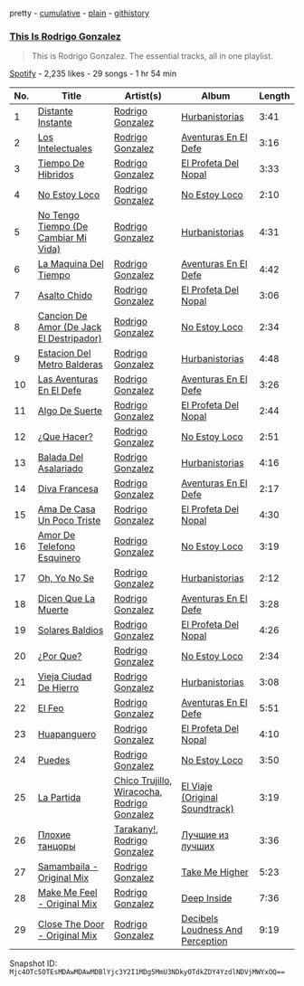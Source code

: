 pretty - [cumulative](/playlists/cumulative/37i9dQZF1DZ06evO2WFUvk.md) - [plain](/playlists/plain/37i9dQZF1DZ06evO2WFUvk) - [githistory](https://github.githistory.xyz/mackorone/spotify-playlist-archive/blob/main/playlists/plain/37i9dQZF1DZ06evO2WFUvk)

### [This Is Rodrigo Gonzalez](https://open.spotify.com/playlist/37i9dQZF1DZ06evO2WFUvk)

> This is Rodrigo Gonzalez\. The essential tracks, all in one playlist.

[Spotify](https://open.spotify.com/user/spotify) - 2,235 likes - 29 songs - 1 hr 54 min

| No. | Title | Artist(s) | Album | Length |
|---|---|---|---|---|
| 1 | [Distante Instante](https://open.spotify.com/track/6q5ITxhCRAK98hh03pbgK4) | [Rodrigo Gonzalez](https://open.spotify.com/artist/511LiKYCkXD9SfHMQefuPM) | [Hurbanistorias](https://open.spotify.com/album/1o8wNJhnLL493SfrM5McrY) | 3:41 |
| 2 | [Los Intelectuales](https://open.spotify.com/track/7zPsqNF4oTx9XQMRoNZt5y) | [Rodrigo Gonzalez](https://open.spotify.com/artist/511LiKYCkXD9SfHMQefuPM) | [Aventuras En El Defe](https://open.spotify.com/album/0YEo5rYkXvYJ8l2oJgJEed) | 3:16 |
| 3 | [Tiempo De Hibridos](https://open.spotify.com/track/4Hf8kMwW4SEAm256nL6gbL) | [Rodrigo Gonzalez](https://open.spotify.com/artist/511LiKYCkXD9SfHMQefuPM) | [El Profeta Del Nopal](https://open.spotify.com/album/5jlpAuX1fjo6f3a5CN8LCt) | 3:33 |
| 4 | [No Estoy Loco](https://open.spotify.com/track/6qMMS6BRlyKrVU7uApmK3I) | [Rodrigo Gonzalez](https://open.spotify.com/artist/511LiKYCkXD9SfHMQefuPM) | [No Estoy Loco](https://open.spotify.com/album/7iTLSVhwf8c3gSfuqhtKSq) | 2:10 |
| 5 | [No Tengo Tiempo \(De Cambiar Mi Vida\)](https://open.spotify.com/track/1vD2RhbLWWdGZRUvUkWjAQ) | [Rodrigo Gonzalez](https://open.spotify.com/artist/511LiKYCkXD9SfHMQefuPM) | [Hurbanistorias](https://open.spotify.com/album/1o8wNJhnLL493SfrM5McrY) | 4:31 |
| 6 | [La Maquina Del Tiempo](https://open.spotify.com/track/5kS9UDQMhmoDXLdm2zFYQb) | [Rodrigo Gonzalez](https://open.spotify.com/artist/511LiKYCkXD9SfHMQefuPM) | [Aventuras En El Defe](https://open.spotify.com/album/0YEo5rYkXvYJ8l2oJgJEed) | 4:42 |
| 7 | [Asalto Chido](https://open.spotify.com/track/0HX6AibpN8ejlt4JYGfkGw) | [Rodrigo Gonzalez](https://open.spotify.com/artist/511LiKYCkXD9SfHMQefuPM) | [El Profeta Del Nopal](https://open.spotify.com/album/5jlpAuX1fjo6f3a5CN8LCt) | 3:06 |
| 8 | [Cancion De Amor \(De Jack El Destripador\)](https://open.spotify.com/track/6CT5XpnHcgwICjWRRfH9Qk) | [Rodrigo Gonzalez](https://open.spotify.com/artist/511LiKYCkXD9SfHMQefuPM) | [No Estoy Loco](https://open.spotify.com/album/7iTLSVhwf8c3gSfuqhtKSq) | 2:34 |
| 9 | [Estacion Del Metro Balderas](https://open.spotify.com/track/3onGkwXY04Neo2WWbkZiUU) | [Rodrigo Gonzalez](https://open.spotify.com/artist/511LiKYCkXD9SfHMQefuPM) | [Hurbanistorias](https://open.spotify.com/album/1o8wNJhnLL493SfrM5McrY) | 4:48 |
| 10 | [Las Aventuras En El Defe](https://open.spotify.com/track/5xI8SnxPGQA4kSt1InLWud) | [Rodrigo Gonzalez](https://open.spotify.com/artist/511LiKYCkXD9SfHMQefuPM) | [Aventuras En El Defe](https://open.spotify.com/album/0YEo5rYkXvYJ8l2oJgJEed) | 3:26 |
| 11 | [Algo De Suerte](https://open.spotify.com/track/0ZGgIES5fy3c5W135lykST) | [Rodrigo Gonzalez](https://open.spotify.com/artist/511LiKYCkXD9SfHMQefuPM) | [El Profeta Del Nopal](https://open.spotify.com/album/5jlpAuX1fjo6f3a5CN8LCt) | 2:44 |
| 12 | [¿Que Hacer?](https://open.spotify.com/track/7MfBvuWaFMjjPPT8ytfyin) | [Rodrigo Gonzalez](https://open.spotify.com/artist/511LiKYCkXD9SfHMQefuPM) | [No Estoy Loco](https://open.spotify.com/album/7iTLSVhwf8c3gSfuqhtKSq) | 2:51 |
| 13 | [Balada Del Asalariado](https://open.spotify.com/track/4DTyt4bAO9MTLeef7ARbvj) | [Rodrigo Gonzalez](https://open.spotify.com/artist/511LiKYCkXD9SfHMQefuPM) | [Hurbanistorias](https://open.spotify.com/album/1o8wNJhnLL493SfrM5McrY) | 4:16 |
| 14 | [Diva Francesa](https://open.spotify.com/track/7p2EqlcvushiV5rykUlIDZ) | [Rodrigo Gonzalez](https://open.spotify.com/artist/511LiKYCkXD9SfHMQefuPM) | [Aventuras En El Defe](https://open.spotify.com/album/0YEo5rYkXvYJ8l2oJgJEed) | 2:17 |
| 15 | [Ama De Casa Un Poco Triste](https://open.spotify.com/track/1UkPZxEEM5ck5gWTI2iNu3) | [Rodrigo Gonzalez](https://open.spotify.com/artist/511LiKYCkXD9SfHMQefuPM) | [El Profeta Del Nopal](https://open.spotify.com/album/5jlpAuX1fjo6f3a5CN8LCt) | 4:30 |
| 16 | [Amor De Telefono Esquinero](https://open.spotify.com/track/1DKz8s5Ro0wVgt9f7zXsEi) | [Rodrigo Gonzalez](https://open.spotify.com/artist/511LiKYCkXD9SfHMQefuPM) | [No Estoy Loco](https://open.spotify.com/album/7iTLSVhwf8c3gSfuqhtKSq) | 3:19 |
| 17 | [Oh, Yo No Se](https://open.spotify.com/track/3fsyB1v2nRTk0Gkvq2Ju5g) | [Rodrigo Gonzalez](https://open.spotify.com/artist/511LiKYCkXD9SfHMQefuPM) | [Hurbanistorias](https://open.spotify.com/album/1o8wNJhnLL493SfrM5McrY) | 2:12 |
| 18 | [Dicen Que La Muerte](https://open.spotify.com/track/4XwZFbFwHEZlFMwXSzSpPv) | [Rodrigo Gonzalez](https://open.spotify.com/artist/511LiKYCkXD9SfHMQefuPM) | [Aventuras En El Defe](https://open.spotify.com/album/0YEo5rYkXvYJ8l2oJgJEed) | 3:28 |
| 19 | [Solares Baldios](https://open.spotify.com/track/6D8LxaWbw8V8gPG5RFusMc) | [Rodrigo Gonzalez](https://open.spotify.com/artist/511LiKYCkXD9SfHMQefuPM) | [El Profeta Del Nopal](https://open.spotify.com/album/5jlpAuX1fjo6f3a5CN8LCt) | 4:26 |
| 20 | [¿Por Que?](https://open.spotify.com/track/6tOoL5m17SSwwpilAsyfmD) | [Rodrigo Gonzalez](https://open.spotify.com/artist/511LiKYCkXD9SfHMQefuPM) | [No Estoy Loco](https://open.spotify.com/album/7iTLSVhwf8c3gSfuqhtKSq) | 2:34 |
| 21 | [Vieja Ciudad De Hierro](https://open.spotify.com/track/7pQiufMiF96UFnhmqB43Lo) | [Rodrigo Gonzalez](https://open.spotify.com/artist/511LiKYCkXD9SfHMQefuPM) | [Hurbanistorias](https://open.spotify.com/album/1o8wNJhnLL493SfrM5McrY) | 3:08 |
| 22 | [El Feo](https://open.spotify.com/track/3l6pDQO0OfeHTeXzr6rTfn) | [Rodrigo Gonzalez](https://open.spotify.com/artist/511LiKYCkXD9SfHMQefuPM) | [Aventuras En El Defe](https://open.spotify.com/album/0YEo5rYkXvYJ8l2oJgJEed) | 5:51 |
| 23 | [Huapanguero](https://open.spotify.com/track/6j8hjB5DiTxtq7W4MHFDeM) | [Rodrigo Gonzalez](https://open.spotify.com/artist/511LiKYCkXD9SfHMQefuPM) | [El Profeta Del Nopal](https://open.spotify.com/album/5jlpAuX1fjo6f3a5CN8LCt) | 4:10 |
| 24 | [Puedes](https://open.spotify.com/track/6nvQEtpzgZ6RWY4WVOsJqK) | [Rodrigo Gonzalez](https://open.spotify.com/artist/511LiKYCkXD9SfHMQefuPM) | [No Estoy Loco](https://open.spotify.com/album/7iTLSVhwf8c3gSfuqhtKSq) | 3:50 |
| 25 | [La Partida](https://open.spotify.com/track/6mes0R2e1oe1RZMPHymcHt) | [Chico Trujillo](https://open.spotify.com/artist/6Hs8U0JO2nacXFG4kp15Co), [Wiracocha](https://open.spotify.com/artist/3Bed96BaBI1MxnoggMiACW), [Rodrigo Gonzalez](https://open.spotify.com/artist/511LiKYCkXD9SfHMQefuPM) | [El Viaje \(Original Soundtrack\)](https://open.spotify.com/album/1qkhgSzOSCwZ809JLv4fJS) | 3:19 |
| 26 | [Плохие танцоры](https://open.spotify.com/track/1BL9LAr8nGZqXX3pYzEbMr) | [Tarakany!](https://open.spotify.com/artist/3OZMcYBFNSr0ztFd82aJK9), [Rodrigo Gonzalez](https://open.spotify.com/artist/511LiKYCkXD9SfHMQefuPM) | [Лучшие из лучших](https://open.spotify.com/album/1hLwpeMefyrzXqv9ZXzx8u) | 3:36 |
| 27 | [Samambaila \- Original Mix](https://open.spotify.com/track/3jF1PS0bJl7QMkYswXE31U) | [Rodrigo Gonzalez](https://open.spotify.com/artist/511LiKYCkXD9SfHMQefuPM) | [Take Me Higher](https://open.spotify.com/album/04nHAVldhSET2NsLsAMn8u) | 5:23 |
| 28 | [Make Me Feel \- Original Mix](https://open.spotify.com/track/77LQaMRRaciUEzl0NgQN2v) | [Rodrigo Gonzalez](https://open.spotify.com/artist/511LiKYCkXD9SfHMQefuPM) | [Deep Inside](https://open.spotify.com/album/31sPRBlkwIXf4wGo3HnA6T) | 7:36 |
| 29 | [Close The Door \- Original Mix](https://open.spotify.com/track/3MJRf5wkPowDhcpiYEqidr) | [Rodrigo Gonzalez](https://open.spotify.com/artist/511LiKYCkXD9SfHMQefuPM) | [Decibels Loudness And Perception](https://open.spotify.com/album/1KoSQBf2ODU0X0Udp5elrg) | 9:19 |

Snapshot ID: `Mjc4OTc5OTEsMDAwMDAwMDBlYjc3Y2I1MDg5MmU3NDkyOTdkZDY4YzdlNDVjMWYxOQ==`
